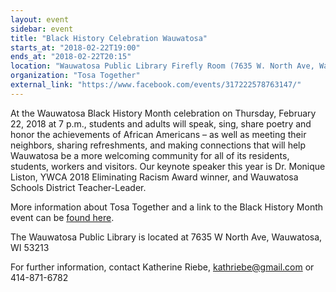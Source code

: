 ```yaml
---
layout: event
sidebar: event
title: "Black History Celebration Wauwatosa"
starts_at: "2018-02-22T19:00"
ends_at: "2018-02-22T20:15"
location: "Wauwatosa Public Library Firefly Room (7635 W. North Ave, Wauwatosa)"
organization: "Tosa Together"
external_link: "https://www.facebook.com/events/317222578763147/"
---
```


At the Wauwatosa Black History Month celebration on Thursday, February 22, 2018 at 7 p.m., students and adults will speak, sing, share poetry and honor the achievements of African Americans – as well as meeting their neighbors, sharing refreshments, and making connections that will help Wauwatosa be a more welcoming community for all of its residents, students, workers and visitors. Our keynote speaker this year is Dr. Monique Liston, YWCA 2018 Eliminating Racism Award winner, and Wauwatosa Schools District Teacher-Leader.

More information about Tosa Together and a link to the Black History Month event can be [found here](https://www.facebook.com/events/317222578763147/).

The Wauwatosa Public Library is located at 7635 W North Ave, Wauwatosa, WI 53213

For further information, contact Katherine Riebe, kathriebe@gmail.com or 414-871-6782
